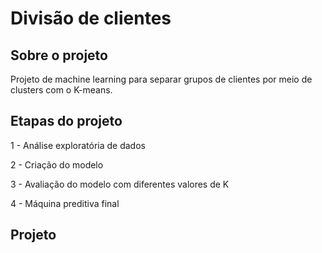 # Divisão de clientes

## Sobre o projeto

Projeto de machine learning para separar grupos de clientes por meio de clusters com o K-means.

## Etapas do projeto

1 - Análise exploratória de dados

2 - Criação do modelo

3 - Avaliação do modelo com diferentes valores de K

4 - Máquina preditiva final

## Projeto
